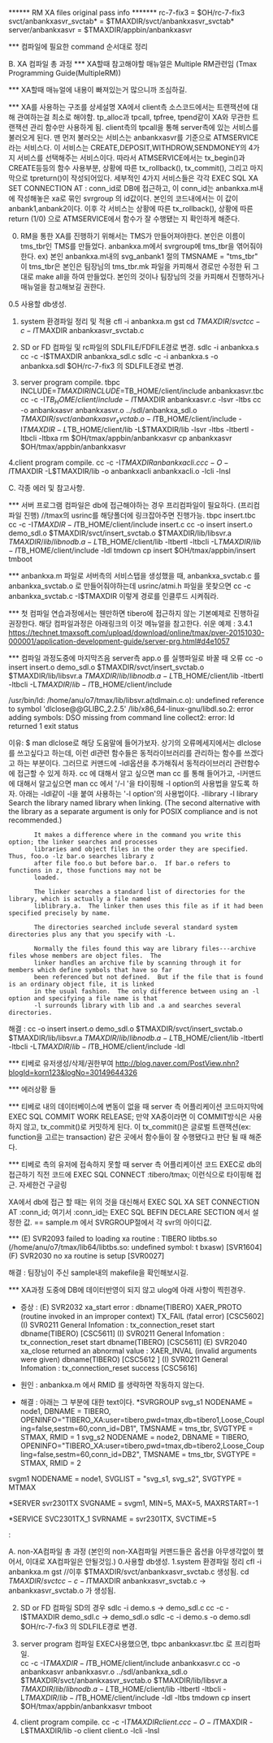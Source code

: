 ****** RM XA files original pass info *******
rc-7-fix3 = $OH/rc-7-fix3
svct/anbankxasvr_svctab*  = $TMAXDIR/svct/anbankxasvr_svctab*
server/anbankxasvr  = $TMAXDIR/appbin/anbankxasvr

*** 컴파일에 필요한 command 순서대로 정리


B. XA 컴파일 총 과정
*** XA할때 참고해야할 매뉴얼은 Multiple RM관련임 (Tmax Programming Guide(MultipleRM))

*** XA할때 매뉴얼에 내용이 빠져있는거 많으니까 조심하길.

*** XA를 사용하는 구조를 상세설명
 XA에서 client측 소스코드에서는 트랜잭션에 대해 관여하는걸 최소로 해야함. tp_alloc과 tpcall, tpfree, tpend같이 XA와 무관한 트랜잭션 관리 함수만 사용하게 됨. client측의 tpcall을 통해 server측에 있는 서비스를 불러오게 된다. 
 맨 먼저 불러오는 서비스는 anbankxasvr를 기준으로 ATMSERVICE라는 서비스다. 이 서비스는 CREATE,DEPOSIT,WITHDROW,SENDMONEY의 4가지 서비스를 선택해주는 서비스이다. 따라서 ATMSERVICE에서는 tx_begin()과 CREATE등등의 함수 사용부분, 상황에 따른 tx_rollback(), tx_commit(), 그리고 마지막으로 tpreturn()이 작성되어있다.
 세부적인 4가지 서비스들은 각각 EXEC SQL XA SET CONNECTION AT : conn_id로 DB에 접근하고, 이 conn_id는 anbankxa.m내에 작성해놓은 xa로 묶인 svrgroup 의 id값이다. 본인의 코드내에서는 이 값이 anbank1,anbank2이다. 이후 각 서비스는 상황에 따른 tx_rollback(), 상황에 따른 return (1/0) 으로 ATMSERVICE에서 함수가 잘 수행됐는 지 확인하게 해준다.


0. RM을 통한 XA를 진행하기 위해서는 TMS가 만들어져야한다. 본인은 이름이 tms_tbr인  TMS를 만들었다.
anbankxa.m에서 svrgroup에 tms_tbr을 엮어줘야한다. ex) 본인 anbankxa.m내의 svg_anbank1 절의 TMSNAME = "tms_tbr"
이 tms_tbr은 본인은 팀장님의 tms_tbr.mk 파일을 카피해서 경로만 수정한 뒤 그대로 make all을 하여 만들었다.
본인의 것이나 팀장님의 것을 카피해서 진행하거나 매뉴얼을 참고해보길 권한다.


0.5 사용할 db생성.
1. system 환경파일 정리 및 적용
cfl -i anbankxa.m
gst
cd $TMAXDIR/svct
cc -c -I$TMAXDIR anbankxasvr_svctab.c

2. SD or FD 컴파일 및 rc파일의 SDLFILE/FDFILE경로 변경.
sdlc -i anbankxa.s 
cc -c -I$TMAXDIR anbankxa_sdl.c 
sdlc -c -i anbankxa.s -o anbankxa.sdl
$OH/rc-7-fix3 의 SDLFILE경로 변경.


3. server program compile.
tbpc INCLUDE=$TMAXDIR INCLUDE=$TB_HOME/client/include anbankxasvr.tbc
cc -c -I$TB_HOME/client/include -I$TMAXDIR anbankxasvr.c -lsvr -ltbs
cc -o anbankxasvr anbankxasvr.o ../sdl/anbankxa_sdl.o $TMAXDIR/svct/anbankxasvr_svctab.o -I$TB_HOME/client/include -I$TMAXDIR -L$TB_HOME/client/lib -L$TMAXDIR/lib -lsvr -ltbs -ltbertl -ltbcli -ltbxa 
rm $OH/tmax/appbin/anbankxasvr
cp anbankxasvr $OH/tmax/appbin/anbankxasvr

4.client program compile.
cc -c -I$TMAXDIR anbankxacli.c
cc -O -I$TMAXDIR -L$TMAXDIR/lib -o anbankxacli anbankxacli.o -lcli -lnsl















C. 각종 에러 및 참고사항.


*** 서버 프로그램 컴파일은 db에 접근해야하는 경우 프리컴파일이 필요하다.
(프리컴파일 진행)
//tmax의 usrinc를 해당폴더에 링크잡아주면 진행가능.
tbpc insert.tbc  
cc -c -I$TMAXDIR -I$TB_HOME/client/include insert.c
cc -o insert insert.o demo_sdl.o $TMAXDIR/svct/insert_svctab.o $TMAXDIR/lib/libsvr.a $TMAXDIR/lib/libnodb.a -L$TB_HOME/client/lib -ltbertl -ltbcli -L$TMAXDIR/lib -I$TB_HOME/client/include -ldl
tmdown
cp insert $OH/tmax/appbin/insert
tmboot

*** anbankxa.m 파일로 서버측의 서비스탭을 생성했을 때, anbankxa_svctab.c 를 anbankxa_svctab.o 로 만들어줘야하는데 usrinc/atmi.h 파일을 못찾으면 cc -c anbankxa_svctab.c -I$TMAXDIR 이렇게 경로를 인클루드 시켜줘라.

*** 첫 컴파일 연습과정에서는 웬만하면 tibero에 접근하지 않는 기본예제로 진행하길 권장한다.
해당 컴파일과정은 아래링크의 이것 메뉴얼을 참고한다. 쉬운 예제 : 3.4.1 
https://technet.tmaxsoft.com/upload/download/online/tmax/pver-20151030-000001/application-development-guide/server-prg.html#d4e1057



*** 컴파일 과정도중에 마지막즈음 server측 app.o 를 실행파일로 바꿀 때 오류
 cc -o insert insert.o demo_sdl.o $TMAXDIR/svct/insert_svctab.o $TMAXDIR/lib/libsvr.a $TMAXDIR/lib/libnodb.a -L$TB_HOME/client/lib -ltbertl -ltbcli -L$TMAXDIR/lib -I$TB_HOME/client/include

/usr/bin/ld: /home/anu/o7/tmax/lib/libsvr.a(tdlmain.c.o): undefined reference to symbol 'dlclose@@GLIBC_2.2.5'
/lib/x86_64-linux-gnu/libdl.so.2: error adding symbols: DSO missing from command line
collect2: error: ld returned 1 exit status

이유:
$ man dlclose로 해당 도움말에 들어가보자.
상기의 오류메세지에서는 dlclose를 쓰고싶다고 하는데, 이런 dl관련 함수들은 동적라이브러리를 관리하는 함수를 쓰겠다고 하는 부분이다. 
그러므로 커맨드에 -ldl옵션을 추가해줘서 동적라이브러리 관련함수에 접근할 수 있게 하자.
cc 에 대해서 알고 싶으면 man cc 를 통해 들어가고, -l커맨드에 대해서 알고싶으면 man cc 에서 '/-l '을 타이핑해 -l option의 사용법을 알도록 하자.
아래는 -ldl같이 -l을 붙여 사용하는 '-l option'의 사용법이다.
-llibrary
       -l library
           Search the library named library when linking.  (The second alternative with the library as a separate
           argument is only for POSIX compliance and is not recommended.)

           It makes a difference where in the command you write this option; the linker searches and processes
           libraries and object files in the order they are specified.  Thus, foo.o -lz bar.o searches library z
           after file foo.o but before bar.o.  If bar.o refers to functions in z, those functions may not be
           loaded.

           The linker searches a standard list of directories for the library, which is actually a file named
           liblibrary.a.  The linker then uses this file as if it had been specified precisely by name.

           The directories searched include several standard system directories plus any that you specify with -L.

           Normally the files found this way are library files---archive files whose members are object files.  The
           linker handles an archive file by scanning through it for members which define symbols that have so far
           been referenced but not defined.  But if the file that is found is an ordinary object file, it is linked
           in the usual fashion.  The only difference between using an -l option and specifying a file name is that
           -l surrounds library with lib and .a and searches several directories.




해결 :
cc -o insert insert.o demo_sdl.o $TMAXDIR/svct/insert_svctab.o $TMAXDIR/lib/libsvr.a $TMAXDIR/lib/libnodb.a -L$TB_HOME/client/lib -ltbertl -ltbcli -L$TMAXDIR/lib -I$TB_HOME/client/include -ldl




  

*** 티베로 유저생성/삭제/권한부여
http://blog.naver.com/PostView.nhn?blogId=korn123&logNo=30149644326



*** 에러상황 들


*** 티베로 내의 데이터베이스에 변동이 없을 때
server 측 어플리케이션 코드마지막에 EXEC SQL COMMIT WORK RELEASE; 
만약 XA중이라면 이 COMMIT방식은 사용하지 않고, tx_commit()로 커밋하게 된다.
이 tx_commit()은 글로벌 트랜잭션(ex: function을 고르는 transaction) 같은 곳에서 함수들이 잘 수행됐다고 판단 될 때 해준다.

*** 티베로 측의 유저에 접속하지 못할 때
server 측 어플리케이션 코드 EXEC로 db의 접근하기 직전 코드에 
EXEC SQL CONNECT :tibero/tmax;
이런식으로 타이핑해 접근.
자세한건 구글링

XA에서 db에 접근 할 때는 위의 것을 대신해서 
EXEC SQL XA SET CONNECTION AT :conn_id;
여기서 :conn_id는 EXEC SQL BEFIN DECLARE SECTION 에서 설정한 값. == sample.m 에서 SVRGROUP절에서 각 svr의 아이디값.



***  (E) SVR2093 failed to loading xa routine : TIBERO libtbs.so (/home/anu/o7/tmax/lib64/libtbs.so: undefined symbol: t    bxasw) [SVR1604]
     (F) SVR2030 no xa routine is setup [SVR0027]

해결 : 팀장님이 주신 sample내의 makefile을 확인해보시길.



*** XA과정 도중에 DB에 데이터반영이 되지 않고 ulog에 아래 사항이 찍힌경우.
* 증상 :
(E) SVR2032 xa_start error : dbname(TIBERO)
XAER_PROTO (routine invoked in an improper context)
TX_FAIL (fatal error) [CSC5602]
(I) SVR0211 General Infomation : tx_connection_reset start dbname(TIBERO) [CSC5611]
(I) SVR0211 General Infomation : tx_connection_reset start dbname(TIBERO) [CSC5611]
(E) SVR2040 xa_close returned an abnormal value : XAER_INVAL (invalid arguments were given) dbname(TIBERO) [CSC5612    ]
(I) SVR0211 General Infomation : tx_connection_reset success [CSC5616]

* 원인 :
anbankxa.m 에서 RMID 를 생략하면 작동하지 않는다.
* 해결 :
아래는 그 부분에 대한 text이다.
*SVRGROUP
svg_s1       NODENAME = node1,
             DBNAME = TIBERO,
             OPENINFO="TIBERO_XA:user=tibero,pwd=tmax,db=tibero1,Loose_Coupling=false,sestm=60,conn_id=DB1",
             TMSNAME = tms_tbr,
             SVGTYPE = STMAX,
             RMID = 1
svg_s2       NODENAME = node2,
             DBNAME = TIBERO,
             OPENINFO="TIBERO_XA:user=tibero,pwd=tmax,db=tibero2,Loose_Coupling=false,sestm=60,conn_id=DB2",
             TMSNAME = tms_tbr,
             SVGTYPE = STMAX,
             RMID = 2

svgm1        NODENAME = node1,
             SVGLIST = "svg_s1, svg_s2",
             SVGTYPE = MTMAX

*SERVER
svr2301TX    SVGNAME = svgm1, MIN=5, MAX=5, MAXRSTART=-1

*SERVICE
SVC2301TX_1  SVRNAME = svr2301TX, SVCTIME=5

:






A. non-XA컴파일 총 과정 (본인의 non-XA컴파일 커맨드들은 옵션을 아무생각없이 했어서, 이대로 XA컴파일은 안될것임.)
0.사용할 db생성.
1.system 환경파일 정리
cfl -i anbankxa.m
gst    //이후 $TMAXDIR/svct/anbankxasvr_svctab.c 생성됨.
cd $TMAXDIR/svct
cc -c -I$TMAXDIR anbankxasvr_svctab.c -> anbankxasvr_svctab.o 가 생성됨.

2. SD or FD 컴파일
SD의 경우
sdlc -i demo.s   -> demo_sdl.c
cc -c -I$TMAXDIR demo_sdl.c -> demo_sdl.o
sdlc -c -i demo.s -o demo.sdl
$OH/rc-7-fix3 의 SDLFILE경로 변경.

3. server program 컴파일
EXEC사용했으면, tbpc anbankxasvr.tbc 로 프리컴파일.  
cc -c -I$TMAXDIR -I$TB_HOME/client/include anbankxasvr.c
cc -o anbankxasvr anbankxasvr.o ../sdl/anbankxa_sdl.o $TMAXDIR/svct/anbankxasvr_svctab.o $TMAXDIR/lib/libsvr.a $TMAXDIR/lib/libnodb.a -L$TB_HOME/client/lib -ltbertl -ltbcli -L$TMAXDIR/lib -I$TB_HOME/client/include -ldl -ltbs
tmdown
cp insert $OH/tmax/appbin/anbankxasvr
tmboot

4. client program compile.
cc -c -I$TMAXDIR client.c
cc -O -I$TMAXDIR -L$TMAXDIR/lib -o client client.o -lcli -lnsl



